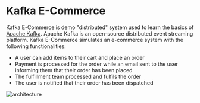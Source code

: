 # Kafka E-Commerce

Kafka E-Commerce is demo "distributed" system used to learn the basics of [Apache Kafka](https://kafka.apache.org/). 
Apache Kafka is an open-source distributed event streaming platform. Kafka E-Commerce simulates an e-commerce system 
with the following functionalities:
* A user can add items to their cart and place an order
* Payment is processed for the order while an email sent to the user informing them that their order has been placed
* The fulfillment team processed and fulfils the order
* The user is notified that their order has been dispatched

![architecture]("screenshots/architecture.png")
